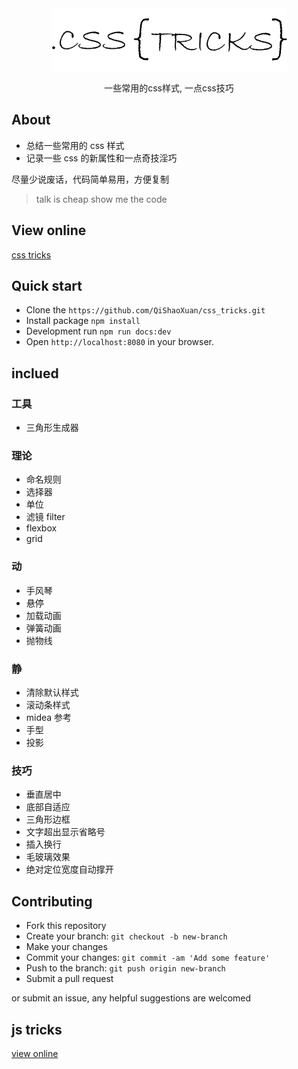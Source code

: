 <div align="center"><img src="./logo.png"></div>

<p align="center">一些常用的css样式, 一点css技巧</p>

## About

- 总结一些常用的 css 样式
- 记录一些 css 的新属性和一点奇技淫巧

尽量少说废话，代码简单易用，方便复制

> talk is cheap show me the code

## View online

<a href="https://qishaoxuan.github.io/css_tricks/" target="_blank">css tricks</a>

## Quick start

- Clone the `https://github.com/QiShaoXuan/css_tricks.git`
- Install package `npm install`
- Development run `npm run docs:dev`
- Open `http://localhost:8080` in your browser.

## inclued

### 工具

- 三角形生成器

### 理论

- 命名规则
- 选择器
- 单位
- 滤镜 filter
- flexbox
- grid

### 动

- 手风琴
- 悬停
- 加载动画
- 弹簧动画
- 抛物线

### 静

- 清除默认样式
- 滚动条样式
- midea 参考
- 手型
- 投影

### 技巧

- 垂直居中
- 底部自适应
- 三角形边框
- 文字超出显示省略号
- 插入换行
- 毛玻璃效果
- 绝对定位宽度自动撑开

## Contributing

- Fork this repository
- Create your branch: `git checkout -b new-branch`
- Make your changes
- Commit your changes: `git commit -am 'Add some feature'`
- Push to the branch: `git push origin new-branch`
- Submit a pull request

or submit an issue, any helpful suggestions are welcomed

## js tricks
<a href="https://qishaoxuan.github.io/js_tricks/" target="_blank">view online</a>

